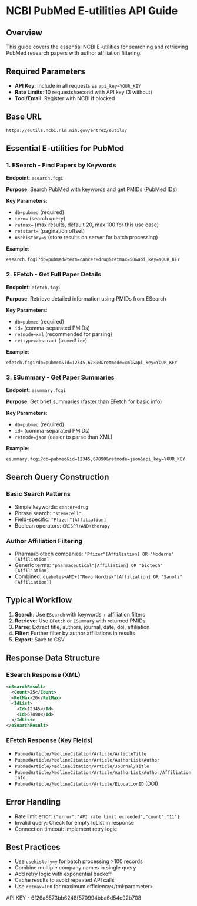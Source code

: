# NCBI PubMed E-utilities API Guide

## Overview
This guide covers the essential NCBI E-utilities for searching and retrieving PubMed research papers with author affiliation filtering.

## Required Parameters
- **API Key**: Include in all requests as `api_key=YOUR_KEY`
- **Rate Limits**: 10 requests/second with API key (3 without)
- **Tool/Email**: Register with NCBI if blocked

## Base URL
```
https://eutils.ncbi.nlm.nih.gov/entrez/eutils/
```

## Essential E-utilities for PubMed

### 1. ESearch - Find Papers by Keywords
**Endpoint**: `esearch.fcgi`

**Purpose**: Search PubMed with keywords and get PMIDs (PubMed IDs)

**Key Parameters**:
- `db=pubmed` (required)
- `term=` (search query)
- `retmax=` (max results, default 20, max 100 for this use case)
- `retstart=` (pagination offset)
- `usehistory=y` (store results on server for batch processing)

**Example**:
```
esearch.fcgi?db=pubmed&term=cancer+drug&retmax=50&api_key=YOUR_KEY
```

### 2. EFetch - Get Full Paper Details
**Endpoint**: `efetch.fcgi`

**Purpose**: Retrieve detailed information using PMIDs from ESearch

**Key Parameters**:
- `db=pubmed` (required)
- `id=` (comma-separated PMIDs)
- `retmode=xml` (recommended for parsing)
- `rettype=abstract` (or `medline`)

**Example**:
```
efetch.fcgi?db=pubmed&id=12345,67890&retmode=xml&api_key=YOUR_KEY
```

### 3. ESummary - Get Paper Summaries
**Endpoint**: `esummary.fcgi`

**Purpose**: Get brief summaries (faster than EFetch for basic info)

**Key Parameters**:
- `db=pubmed` (required)
- `id=` (comma-separated PMIDs)
- `retmode=json` (easier to parse than XML)

**Example**:
```
esummary.fcgi?db=pubmed&id=12345,67890&retmode=json&api_key=YOUR_KEY
```

## Search Query Construction

### Basic Search Patterns
- Simple keywords: `cancer+drug`
- Phrase search: `"stem+cell"`
- Field-specific: `"Pfizer"[Affiliation]`
- Boolean operators: `CRISPR+AND+therapy`

### Author Affiliation Filtering
- Pharma/biotech companies: `"Pfizer"[Affiliation] OR "Moderna"[Affiliation]`
- Generic terms: `"pharmaceutical"[Affiliation] OR "biotech"[Affiliation]`
- Combined: `diabetes+AND+("Novo Nordisk"[Affiliation] OR "Sanofi"[Affiliation])`

## Typical Workflow

1. **Search**: Use `ESearch` with keywords + affiliation filters
2. **Retrieve**: Use `EFetch` or `ESummary` with returned PMIDs
3. **Parse**: Extract title, authors, journal, date, doi, affiliation
4. **Filter**: Further filter by author affiliations in results
5. **Export**: Save to CSV

## Response Data Structure

### ESearch Response (XML)
```xml
<eSearchResult>
  <Count>25</Count>
  <RetMax>20</RetMax>
  <IdList>
    <Id>12345</Id>
    <Id>67890</Id>
  </IdList>
</eSearchResult>
```

### EFetch Response (Key Fields)
- `PubmedArticle/MedlineCitation/Article/ArticleTitle`
- `PubmedArticle/MedlineCitation/Article/AuthorList/Author`
- `PubmedArticle/MedlineCitation/Article/Journal/Title`
- `PubmedArticle/MedlineCitation/Article/AuthorList/Author/AffiliationInfo`
- `PubmedArticle/MedlineCitation/Article/ELocationID` (DOI)

## Error Handling
- Rate limit error: `{"error":"API rate limit exceeded","count":"11"}`
- Invalid query: Check for empty IdList in response
- Connection timeout: Implement retry logic

## Best Practices
- Use `usehistory=y` for batch processing >100 records
- Combine multiple company names in single query
- Add retry logic with exponential backoff
- Cache results to avoid repeated API calls
- Use `retmax=100` for maximum efficiency</tml:parameter>
</invoke>



API KEY - 6f26a8573bb6248f570994bba6d54c92b708